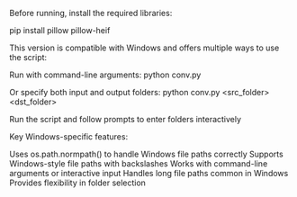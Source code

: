 Before running, install the required libraries:

pip install pillow pillow-heif

This version is compatible with Windows and offers multiple ways to use the script:

Run with command-line arguments:
python conv.py <src folder>

Or specify both input and output folders:
python conv.py <src_folder> <dst_folder>

Run the script and follow prompts to enter folders interactively

Key Windows-specific features:

Uses os.path.normpath() to handle Windows file paths correctly
Supports Windows-style file paths with backslashes
Works with command-line arguments or interactive input
Handles long file paths common in Windows
Provides flexibility in folder selection